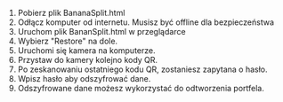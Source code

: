 1. Pobierz plik BananaSplit.html
2. Odłącz komputer od internetu. Musisz być offline dla bezpieczeństwa
3. Uruchom plik BananSplit.html w przeglądarce
4. Wybierz "Restore" na dole.
5. Uruchomi się kamera na komputerze.
6. Przystaw do kamery kolejno kody QR.
7. Po zeskanowaniu ostatniego kodu QR, zostaniesz zapytana o hasło. 
8. Wpisz hasło aby odszyfrować dane.
9. Odszyfrowane dane możesz wykorzystać do odtworzenia portfela.
